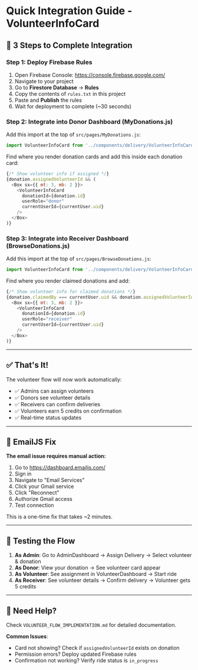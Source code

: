 # Quick Integration Guide - VolunteerInfoCard

## 🚀 3 Steps to Complete Integration

### Step 1: Deploy Firebase Rules

1. Open Firebase Console: https://console.firebase.google.com/
2. Navigate to your project
3. Go to **Firestore Database** → **Rules**
4. Copy the contents of `rules.txt` in this project
5. Paste and **Publish** the rules
6. Wait for deployment to complete (~30 seconds)

### Step 2: Integrate into Donor Dashboard (MyDonations.js)

Add this import at the top of `src/pages/MyDonations.js`:
```javascript
import VolunteerInfoCard from '../components/delivery/VolunteerInfoCard';
```

Find where you render donation cards and add this inside each donation card:
```javascript
{/* Show volunteer info if assigned */}
{donation.assignedVolunteerId && (
  <Box sx={{ mt: 3, mb: 2 }}>
    <VolunteerInfoCard
      donationId={donation.id}
      userRole="donor"
      currentUserId={currentUser.uid}
    />
  </Box>
)}
```

### Step 3: Integrate into Receiver Dashboard (BrowseDonations.js)

Add this import at the top of `src/pages/BrowseDonations.js`:
```javascript
import VolunteerInfoCard from '../components/delivery/VolunteerInfoCard';
```

Find where you render claimed donations and add:
```javascript
{/* Show volunteer info for claimed donations */}
{donation.claimedBy === currentUser.uid && donation.assignedVolunteerId && (
  <Box sx={{ mt: 3, mb: 2 }}>
    <VolunteerInfoCard
      donationId={donation.id}
      userRole="receiver"
      currentUserId={currentUser.uid}
    />
  </Box>
)}
```

---

## ✅ That's It!

The volunteer flow will now work automatically:
- ✅ Admins can assign volunteers
- ✅ Donors see volunteer details
- ✅ Receivers can confirm deliveries
- ✅ Volunteers earn 5 credits on confirmation
- ✅ Real-time status updates

---

## 📧 EmailJS Fix

**The email issue requires manual action:**

1. Go to https://dashboard.emailjs.com/
2. Sign in
3. Navigate to "Email Services"
4. Click your Gmail service
5. Click "Reconnect"
6. Authorize Gmail access
7. Test connection

This is a one-time fix that takes ~2 minutes.

---

## 🎯 Testing the Flow

1. **As Admin**: Go to AdminDashboard → Assign Delivery → Select volunteer & donation
2. **As Donor**: View your donation → See volunteer card appear
3. **As Volunteer**: See assignment in VolunteerDashboard → Start ride
4. **As Receiver**: See volunteer details → Confirm delivery → Volunteer gets 5 credits

---

## 🚨 Need Help?

Check `VOLUNTEER_FLOW_IMPLEMENTATION.md` for detailed documentation.

**Common Issues**:
- Card not showing? Check if `assignedVolunteerId` exists on donation
- Permission errors? Deploy updated Firebase rules
- Confirmation not working? Verify ride status is `in_progress`

